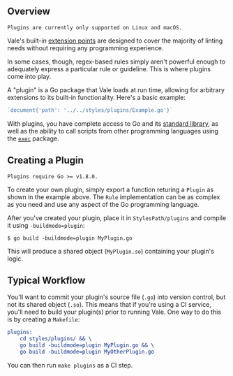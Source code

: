 ## Overview

```callout{'title': 'NOTE', 'classes': ['tip']}
Plugins are currently only supported on Linux and macOS.
```

Vale's built-in [extension points](https://errata-ai.github.io/vale/styles/#extension-points) are designed to cover the majority of linting needs without requiring any programming experience.

In some cases, though, regex-based rules simply aren't powerful enough to adequately express a particular rule or guideline. This is where plugins come into play.

A "plugin" is a Go package that Vale loads at run time, allowing for arbitrary extensions to its built-in functionality. Here's a basic example:

```go
`document{'path': '../../styles/plugins/Example.go'}`
```

With plugins, you have complete access to Go and its [standard library](https://golang.org/pkg/#stdlib), as well as the ability to call scripts from other programming languages using the [`exec`](https://golang.org/pkg/os/exec/) package.

## Creating a Plugin

```callout{'title': 'NOTE', 'classes': ['tip']}
Plugins require Go >= v1.8.0.
```

To create your own plugin, simply export a function returing a `Plugin` as
shown in the example above. The `Rule` implementation can be as complex as you
need and use any aspect of the Go programming language.

After you've created your plugin, place it in `StylesPath/plugins` and compile
it using `-buildmode=plugin`:

```shell
$ go build -buildmode=plugin MyPlugin.go
```

This will produce a shared object (`MyPlugin.so`) containing your plugin's logic.

## Typical Workflow

You'll want to commit your plugin's source file (`.go`) into version control,
but not its shared object (`.so`). This means that if you're using a CI service,
you'll need to build your plugin(s) prior to running Vale. One way to do this is
by creating a `Makefile`:

```cmake
plugins:
	cd styles/plugins/ && \
	go build -buildmode=plugin MyPlugin.go && \
	go build -buildmode=plugin MyOtherPlugin.go
```

You can then run `make plugins` as a CI step.
